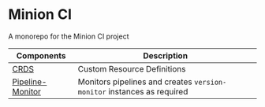 # Minion CI

A monorepo for the Minion CI project

| Components                                                  | Description                                                            |
| ---                                                         | ---                                                                    |
| [CRDS](./crds/README.md)                                    | Custom Resource Definitions                                            |
| [Pipeline-Monitor](./components/pipeline-monitor/README.md) | Monitors pipelines and creates `version-monitor` instances as required |
